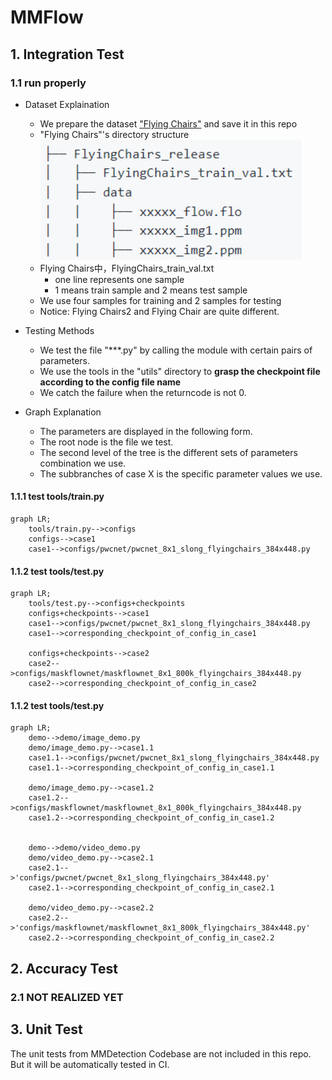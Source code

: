 # __MMFlow__

## __1. Integration Test__

### __1.1 run properly__

- Dataset Explaination
    + We prepare the dataset ["Flying Chairs"](http://lmb.informatik.uni-freiburg.de/data/FlyingChairs/FlyingChairs.zip) and save it in this repo
    + "Flying Chairs"'s directory structure
        ![img.png](images4markdown/img.png)
    + Flying Chairs中，FlyingChairs_train_val.txt
        - one line represents one sample
        - 1 means train sample and 2 means test sample
    + We use four samples for training and 2 samples for testing
    + Notice: Flying Chairs2 and Flying Chair are quite different.

- Testing Methods
    + We test the file "***.py" by calling the module with certain pairs of parameters.
    + We use the tools in the "utils" directory to __grasp the checkpoint file according to the config file name__
    + We catch the failure when the returncode is not 0.

- Graph Explanation
    + The parameters are displayed in the following form. 
    + The root node is the file we test.
    + The second level of the tree is the different sets of parameters combination we use.
    + The subbranches of case X is the specific parameter values we use.

#### __1.1.1 test tools/train.py__

```mermaid
graph LR;
    tools/train.py-->configs
    configs-->case1
    case1-->configs/pwcnet/pwcnet_8x1_slong_flyingchairs_384x448.py
```

#### __1.1.2 test tools/test.py__

```mermaid
graph LR;
    tools/test.py-->configs+checkpoints
    configs+checkpoints-->case1
    case1-->configs/pwcnet/pwcnet_8x1_slong_flyingchairs_384x448.py
    case1-->corresponding_checkpoint_of_config_in_case1
    
    configs+checkpoints-->case2
    case2-->configs/maskflownet/maskflownet_8x1_800k_flyingchairs_384x448.py
    case2-->corresponding_checkpoint_of_config_in_case2
```

#### __1.1.2 test tools/test.py__

```mermaid
graph LR;
    demo-->demo/image_demo.py
    demo/image_demo.py-->case1.1
    case1.1-->configs/pwcnet/pwcnet_8x1_slong_flyingchairs_384x448.py
    case1.1-->corresponding_checkpoint_of_config_in_case1.1
    
    demo/image_demo.py-->case1.2
    case1.2-->configs/maskflownet/maskflownet_8x1_800k_flyingchairs_384x448.py
    case1.2-->corresponding_checkpoint_of_config_in_case1.2
    
    
    demo-->demo/video_demo.py
    demo/video_demo.py-->case2.1
    case2.1-->'configs/pwcnet/pwcnet_8x1_slong_flyingchairs_384x448.py'
    case2.1-->corresponding_checkpoint_of_config_in_case2.1
    
    demo/video_demo.py-->case2.2
    case2.2-->'configs/maskflownet/maskflownet_8x1_800k_flyingchairs_384x448.py'
    case2.2-->corresponding_checkpoint_of_config_in_case2.2
```


## __2. Accuracy Test__

### 2.1 NOT REALIZED YET


## __3. Unit Test__

The unit tests from MMDetection Codebase are not included in this repo. But it will be automatically tested in CI.


